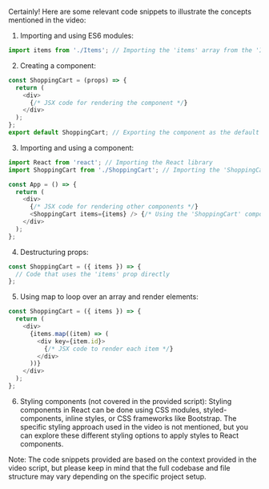 Certainly! Here are some relevant code snippets to illustrate the concepts mentioned in the video:

1. Importing and using ES6 modules:
```javascript
import items from './Items'; // Importing the 'items' array from the 'Items' module
```

2. Creating a component:
```javascript
const ShoppingCart = (props) => {
  return (
    <div>
      {/* JSX code for rendering the component */}
    </div>
  );
};
export default ShoppingCart; // Exporting the component as the default export
```

3. Importing and using a component:
```javascript
import React from 'react'; // Importing the React library
import ShoppingCart from './ShoppingCart'; // Importing the 'ShoppingCart' component

const App = () => {
  return (
    <div>
      {/* JSX code for rendering other components */}
      <ShoppingCart items={items} /> {/* Using the 'ShoppingCart' component and passing 'items' as a prop */}
    </div>
  );
};
```

4. Destructuring props:
```javascript
const ShoppingCart = ({ items }) => {
  // Code that uses the 'items' prop directly
};
```

5. Using map to loop over an array and render elements:
```javascript
const ShoppingCart = ({ items }) => {
  return (
    <div>
      {items.map((item) => (
        <div key={item.id}>
          {/* JSX code to render each item */}
        </div>
      ))}
    </div>
  );
};
```

6. Styling components (not covered in the provided script):
Styling components in React can be done using CSS modules, styled-components, inline styles, or CSS frameworks like Bootstrap. The specific styling approach used in the video is not mentioned, but you can explore these different styling options to apply styles to React components.

Note: The code snippets provided are based on the context provided in the video script, but please keep in mind that the full codebase and file structure may vary depending on the specific project setup.